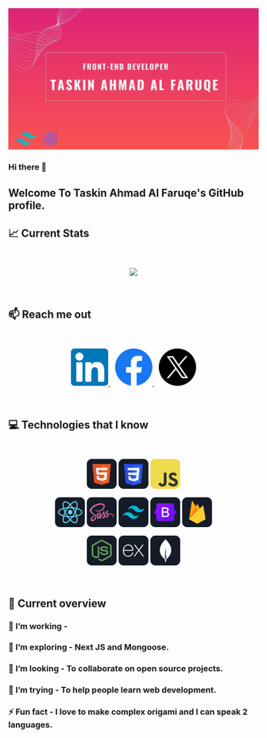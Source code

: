 <a href="https://web.facebook.com/taskinahmadalfaruqe">
<img src="https://raw.githubusercontent.com/taskinahmadalfaruqe/taskinahmadalfaruqe/main/image/BannerImage.jpg" />
</a>

### Hi there 👋
## Welcome To Taskin Ahmad Al Faruqe's GitHub profile.

## :chart_with_upwards_trend: Current Stats
<br />
<p align="center">
  <img width="70%" src="https://github-readme-streak-stats.herokuapp.com?user=taskinahmadalfaruqe&theme=dracula&date_format=j%20M%5B%20Y%5D&border=DD2476&fire=FA5252&ring=FA5252&sideNums=DD2476&stroke=DD2476&dates=FA5252&excludeDaysLabel=EBE400&currStreakLabel=FA5252&currStreakNum=DD2476" />
</p>
<br/>

## :mailbox: Reach me out

<br />

<p align="center">
  <a href="https://www.linkedin.com/in/taskin-ahmad-al-faruqe-a53a96288" style="margin-right: 10px;">
    <img height="75" src="https://raw.githubusercontent.com/taskinahmadalfaruqe/taskinahmadalfaruqe/main/image/Linkedin.png" alt="LinkedIn">
  </a>
  <a href="https://web.facebook.com/taskinahmadalfaruqe" style="margin-right: 10px;">
    <img height="75" src="https://raw.githubusercontent.com/taskinahmadalfaruqe/taskinahmadalfaruqe/main/image/Facebook.png" alt="Facebook">
  </a>
  <a href="https://twitter.com/taskinahmadalf1">
    <img height="75" src="https://raw.githubusercontent.com/taskinahmadalfaruqe/taskinahmadalfaruqe/main/image/twitter.png" alt="Twitter">
  </a>
</p>


<br />

## :computer: Technologies that I know

<br>
<p align="center">
<img src="https://raw.githubusercontent.com/taskinahmadalfaruqe/taskinahmadalfaruqe/main/image/HTML.png"/>
<img src="https://raw.githubusercontent.com/taskinahmadalfaruqe/taskinahmadalfaruqe/main/image/css.png"/>
<img src="https://raw.githubusercontent.com/taskinahmadalfaruqe/taskinahmadalfaruqe/main/image/JavaScript.png"/>

</p>
<p align="center">
<img src="https://raw.githubusercontent.com/taskinahmadalfaruqe/taskinahmadalfaruqe/main/image/React.png"/>
<img src="https://raw.githubusercontent.com/taskinahmadalfaruqe/taskinahmadalfaruqe/main/image/sass.png"/>
<img src="https://raw.githubusercontent.com/taskinahmadalfaruqe/taskinahmadalfaruqe/main/image/tailwind.png"/>
<img src="https://raw.githubusercontent.com/taskinahmadalfaruqe/taskinahmadalfaruqe/main/image/Bootsrap.png"/>
<img src="https://raw.githubusercontent.com/taskinahmadalfaruqe/taskinahmadalfaruqe/main/image/firebase.png"/>
</p>
<p align="center">
<img src="https://raw.githubusercontent.com/taskinahmadalfaruqe/taskinahmadalfaruqe/main/image/node.png"/>
<img src="https://raw.githubusercontent.com/taskinahmadalfaruqe/taskinahmadalfaruqe/main/image/express.png"/>
<img src="https://raw.githubusercontent.com/taskinahmadalfaruqe/taskinahmadalfaruqe/main/image/mongo.png"/>
</p><br/>

## :eyes: Current overview

### 🔭 I’m working -  
### 🌱 I’m exploring - Next JS and Mongoose. 
### 👯 I’m looking - To collaborate on open source projects. 
### 🤔 I’m trying - To help people learn web development. 
### ⚡ Fun fact - I love to make complex origami and I can speak 2 languages.
